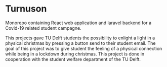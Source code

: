 # Turnuson
Monorepo containing React web application and laravel backend for a Covid-19 related student campagne.

This projects gave TU Delft students the possibility to enlight a light in a physical christmas by pressing a button send to their student email. The goal of this project was to give student the feeling of a physical connection while being in a lockdown during christmas. This project is done in cooperation with the student welfare department of the TU Delft.
